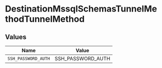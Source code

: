 # DestinationMssqlSchemasTunnelMethodTunnelMethod


## Values

| Name                | Value               |
| ------------------- | ------------------- |
| `SSH_PASSWORD_AUTH` | SSH_PASSWORD_AUTH   |